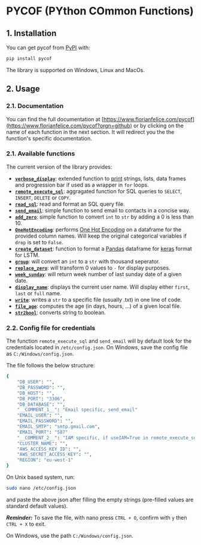 # PYCOF (PYthon COmmon Functions)

## 1. Installation

You can get pycof from [PyPI](https://pypi.org/project/pycof/) with:

```bash
pip install pycof
```

The library is supported on Windows, Linux and MacOs.

## 2. Usage

### 2.1. Documentation

You can find the full documentation at [https://www.florianfelice.com/pycof](https://www.florianfelice.com/pycof?orgn=github) or by clicking on the name of each function in the next section.
It will redirect you the the function's specific documentation.

### 2.1. Available functions

The current version of the library provides:

* [**`verbose_display`**](https://www.florianfelice.com/pycof/format#verbose_display):
extended function to [print](https://docs.python.org/3/library/functions.html#print) strings, lists, data frames and progression bar if used as a wrapper in `for` loops.
* [**`remote_execute_sql`**](https://www.florianfelice.com/pycof/sql#remote_execute_sql): aggragated function for SQL queries to `SELECT`, `INSERT`, `DELETE` or `COPY`.
* [**`read_sql`**](https://www.florianfelice.com/pycof/data#f_read): read and format an SQL query file.
* [**`send_email`**](https://www.florianfelice.com/pycof/format#send_email): simple function to send email to contacts in a concise way.
* [**`add_zero`**](https://www.florianfelice.com/pycof/format#add_zero): simple function to convert `int` to `str` by adding a 0 is less than 10.
* [**`OneHotEncoding`**](https://www.florianfelice.com/pycof/models#OneHotEncoding): performs [One Hot Encoding](https://en.wikipedia.org/wiki/One-hot) on a dataframe for the provided column names. Will keep the original categorical variables if `drop` is set to `False`.
* [**`create_dataset`**](https://www.florianfelice.com/pycof/models#create_dataset): function to format a [Pandas](https://pandas.pydata.org/pandas-docs/stable/reference/frame.html) dataframe for [keras](https://keras.io/) format for LSTM.
* [**`group`**](https://www.florianfelice.com/pycof/format#group): will convert an `int` to a `str` with thousand seperator.
* [**`replace_zero`**](https://www.florianfelice.com/pycof/format#replace_zero): will transform 0 values to `-` for display purposes.
* [**`week_sunday`**](https://www.florianfelice.com/pycof/format#week_sunday): will return week number of last sunday date of a given date.
* [**`display_name`**](https://www.florianfelice.com/pycof/format#display_name): displays the current user name. Will display either `first`, `last` or `full` name.
* [**`write`**](https://www.florianfelice.com/pycof/data#write): writes a `str` to a specific file (usually .txt) in one line of code.
* [**`file_age`**](https://www.florianfelice.com/pycof/format#file_age): computes the age (in days, hours, ...) of a given local file.
* [**`str2bool`**](https://www.florianfelice.com/pycof/format#str2bool): converts string to boolean.




### 2.2. Config file for credentials

The function `remote_execute_sql` and `send_email` will by default look for the credentials located in `/etc/config.json`.
On Windows, save the config file as `C:/Windows/config.json`.

The file follows the below structure:

```bash
{
	"DB_USER": "",
	"DB_PASSWORD": "",
	"DB_HOST": "",
	"DB_PORT": "3306",
	"DB_DATABASE": "",
	"__COMMENT_1__": "Email specific, send_email"
	"EMAIL_USER": "",
	"EMAIL_PASSWORD": "",
	"EMAIL_SMTP": "smtp.gmail.com",
	"EMAIL_PORT": "587"
	"__COMMENT_2__": "IAM specific, if useIAM=True in remote_execute_sql",
	"CLUSTER_NAME": "",
	"AWS_ACCESS_KEY_ID": "",
	"AWS_SECRET_ACCESS_KEY": "",
	"REGION": "eu-west-1"
}
```

On Unix based system, run:
```bash
sudo nano /etc/config.json
```

and paste the above json after filling the empty strings (pre-filled values are standard default values).

*__Reminder:__* To save the file, with nano press `CTRL + O`, confirm with `y` then `CTRL + X` to exit.

On Windows, use the path `C:/Windows/config.json`.
